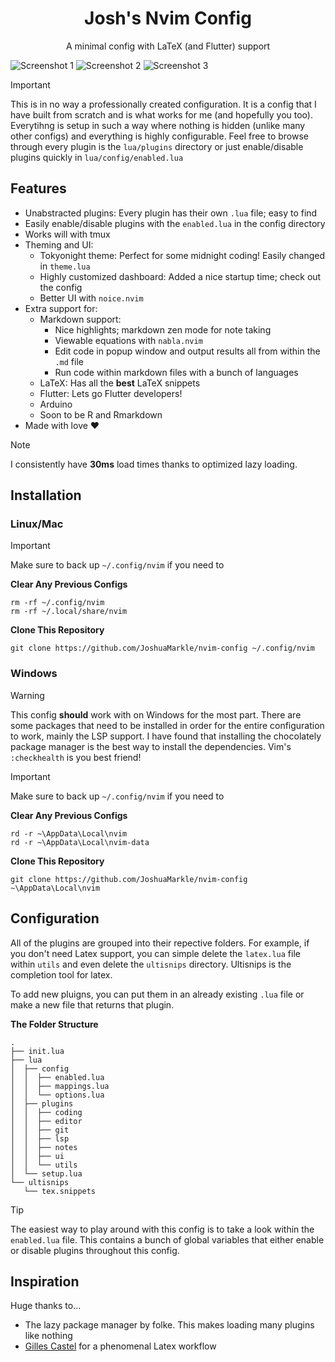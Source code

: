 <h1 align="center">Josh's Nvim Config</h1>

<p align="center">A minimal config with LaTeX (and Flutter) support</p>

![Screenshot 1](https://github.com/JoshuaMarkle/nvim-config/blob/main/docs/screenshot1.png?raw=true)
![Screenshot 2](https://github.com/JoshuaMarkle/nvim-config/blob/main/docs/screenshot2.png?raw=true)
![Screenshot 3](https://github.com/JoshuaMarkle/nvim-config/blob/main/docs/screenshot3.png?raw=true)

> [!IMPORTANT]
> This is in no way a professionally created configuration. It is a config that I have built from scratch and is what works for me (and hopefully you too). Everytihng is setup in such a way where nothing is hidden (unlike many other configs) and everything is highly configurable. Feel free to browse through every plugin is the `lua/plugins` directory or just enable/disable plugins quickly in `lua/config/enabled.lua`

## Features

- Unabstracted plugins: Every plugin has their own `.lua` file; easy to find
- Easily enable/disable plugins with the `enabled.lua` in the config directory
- Works will with tmux
- Theming and UI:
  - Tokyonight theme: Perfect for some midnight coding! Easily changed in `theme.lua`
  - Highly customized dashboard: Added a nice startup time; check out the config
  - Better UI with `noice.nvim`
- Extra support for:
  - Markdown support:
    - Nice highlights; markdown zen mode for note taking
    - Viewable equations with `nabla.nvim`
    - Edit code in popup window and output results all from within the `.md` file
    - Run code within markdown files with a bunch of languages
  - LaTeX: Has all the **best** LaTeX snippets
  - Flutter: Lets go Flutter developers!
  - Arduino
  - Soon to be R and Rmarkdown
- Made with love :heart:

> [!NOTE]
> I consistently have **30ms** load times thanks to optimized lazy loading.

## Installation

### Linux/Mac

> [!IMPORTANT]  
> Make sure to back up `~/.config/nvim` if you need to

**Clear Any Previous Configs**

```
rm -rf ~/.config/nvim
rm -rf ~/.local/share/nvim
```

**Clone This Repository**

```
git clone https://github.com/JoshuaMarkle/nvim-config ~/.config/nvim
```

### Windows

> [!WARNING]  
> This config **should** work with on Windows for the most part. There are some packages that need to be installed in order for the entire configuration to work, mainly the LSP support. I have found that installing the chocolately package manager is the best way to install the dependencies.
> Vim's `:checkhealth` is you best friend!

> [!IMPORTANT]  
> Make sure to back up `~/.config/nvim` if you need to

**Clear Any Previous Configs**

```
rd -r ~\AppData\Local\nvim
rd -r ~\AppData\Local\nvim-data
```

**Clone This Repository**

```
git clone https://github.com/JoshuaMarkle/nvim-config ~\AppData\Local\nvim
```

## Configuration

All of the plugins are grouped into their repective folders. For example, if you don't need Latex support, you can simple delete the `latex.lua` file within `utils` and even delete the `ultisnips` directory. Ultisnips is the completion tool for latex.

To add new pluigns, you can put them in an already existing `.lua` file or make a new file that returns that plugin.

**The Folder Structure**

```
.
├── init.lua
├── lua
│  ├── config
│  │  ├── enabled.lua
│  │  ├── mappings.lua
│  │  └── options.lua
│  ├── plugins
│  │  ├── coding
│  │  ├── editor
│  │  ├── git
│  │  ├── lsp
│  │  ├── notes
│  │  ├── ui
│  │  └── utils
│  └── setup.lua
└── ultisnips
   └── tex.snippets
```

> [!TIP]
> The easiest way to play around with this config is to take a look within the `enabled.lua` file. This contains a bunch of global variables that either enable or disable plugins throughout this config.

## Inspiration

Huge thanks to...

- The lazy package manager by folke. This makes loading many plugins like nothing
- [Gilles Castel](https://castel.dev/) for a phenomenal Latex workflow
